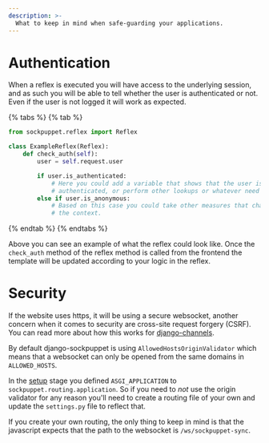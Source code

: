 ```yaml
---
description: >-
  What to keep in mind when safe-guarding your applications.
---
```


# Authentication

When a reflex is executed you will have access to the underlying session, and as such you will be able to tell whether the user is authenticated or not. Even if the user is not logged it will work as expected.


{% tabs %}
{% tab %}
```python
from sockpuppet.reflex import Reflex

class ExampleReflex(Reflex):
    def check_auth(self):
        user = self.request.user

        if user.is_authenticated:
            # Here you could add a variable that shows that the user is
            # authenticated, or perform other lookups or whatever need be.
        else if user.is_anonymous:
            # Based on this case you could take other measures that changes
            # the context.
```
{% endtab %}
{% endtabs %}

Above you can see an example of what the reflex could look like. Once the `check_auth` method of the reflex method is called from the frontend the template will be updated according to your logic in the reflex.

# Security

If the website uses https, it will be using a secure websocket, another concern when it comes to security are cross-site request forgery (CSRF). You can read more about how this works for [django-channels](https://channels.readthedocs.io/en/stable/topics/security.html).

By default django-sockpuppet is using `AllowedHostsOriginValidator` which means that a websocket can only be opened from the same domains in `ALLOWED_HOSTS`.

In the [setup](https://sockpuppet.argpar.se/setup-django) stage you defined `ASGI_APPLICATION` to `sockpuppet.routing.application`. So if you need to _not_ use the origin validator for any reason you'll need to create a routing file of your own and update the `settings.py` file to reflect that.

If you create your own routing, the only thing to keep in mind is that the javascript expects that the path to the websocket is `/ws/sockpuppet-sync`.
